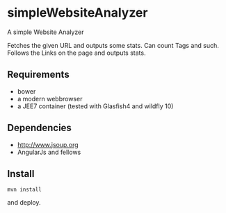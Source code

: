 # simpleWebsiteAnalyzer
A simple Website Analyzer

Fetches the given URL and outputs some stats.
Can count Tags and such.
Follows the Links on the page and outputs stats.

## Requirements
- bower 
- a modern webbrowser 
- a JEE7 container (tested with Glasfish4 and wildfly 10)

## Dependencies
- http://www.jsoup.org
- AngularJs and fellows

## Install

  <code>mvn install</code>

and deploy.
